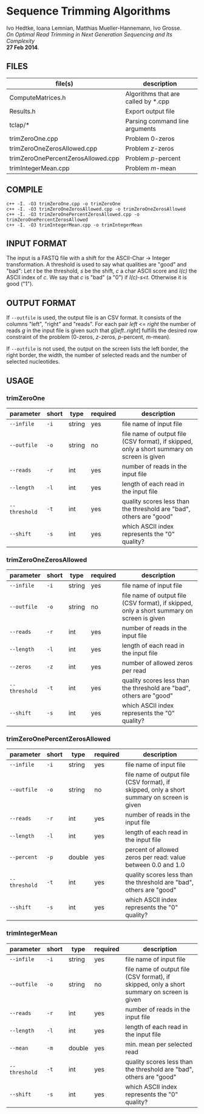 # Sequence Trimming Algorithms
Ivo Hedtke, Ioana Lemnian, Matthias Mueller-Hannemann, Ivo Grosse.  
*On Optimal Read Trimming in Next Generation Sequencing and Its Complexity*  
**27 Feb 2014**.

## FILES
| file(s)                            | description                         |
| ---------------------------------- | ----------------------------------- |
| ComputeMatrices.h                  | Algorithms that are called by *.cpp |
| Results.h                          | Export output file                  |
| tclap/\*                           | Parsing command line arguments      |
| trimZeroOne.cpp                    | Problem 0-zeros                     |
| trimZeroOneZerosAllowed.cpp        | Problem *z*-zeros                   |
| trimZeroOnePercentZerosAllowed.cpp | Problem *p*-percent                 |
| trimIntegerMean.cpp                | Problem *m*-mean                    |

## COMPILE
```
c++ -I. -O3 trimZeroOne.cpp -o trimZeroOne
c++ -I. -O3 trimZeroOneZerosAllowed.cpp -o trimZeroOneZerosAllowed
c++ -I. -O3 trimZeroOnePercentZerosAllowed.cpp -o trimZeroOnePercentZerosAllowed
c++ -I. -O3 trimIntegerMean.cpp -o trimIntegerMean
```

## INPUT FORMAT
The input is a FASTQ file with a shift for
the ASCII-Char -> Integer transformation. A threshold is used to say what qualities
are "good" and "bad": Let *t* be the threshold, *s* be the shift, *c* a char ASCII
score and *I(c)* the ASCII index of *c*. We say that *c* is "bad" (a "0") if *I(c)-s<t*.
Otherwise it is good ("1").

## OUTPUT FORMAT
If `--outfile` is used, the output file is an CSV format. It consists of the
columns "left", "right" and "reads". For each pair *left* <= *right* the number of
reads *g* in the input file is given such that *g*[*left*..*right*] fulfills the desired row constraint of the problem (0-zeros, *z*-zeros, *p*-percent, *m*-mean).

If `--outfile` is not used, the output on the screen lists the left border, the
right border, the width, the number of selected reads and the number of selected nucleotides.

## USAGE
### trimZeroOne
| parameter     | short | type   | required | description                                                                                |
| ------------- | ----- | ------ | -------- | ------------------------------------------------------------------------------------------ |
| `--infile`    | `-i`  | string | yes      | file name of input file                                                                    |
| `--outfile`   | `-o`  | string | no       | file name of output file (CSV format), if skipped, only a short summary on screen is given |
| `--reads`     | `-r`  | int    | yes      | number of reads in the input file                                                          |
| `--length`    | `-l`  | int    | yes      | length of each read in the input file                                                      |
| `--threshold` | `-t`  | int    | yes      | quality scores less than the threshold are "bad", others are "good"                        |
| `--shift`     | `-s`  | int    | yes      | which ASCII index represents the "0" quality?                                              |

### trimZeroOneZerosAllowed
| parameter     | short | type   | required | description                                                                                |
| ------------- | ----- | ------ | -------- | ------------------------------------------------------------------------------------------ |
| `--infile`    | `-i`  | string | yes      | file name of input file                                                                    |
| `--outfile`   | `-o`  | string | no       | file name of output file (CSV format), if skipped, only a short summary on screen is given |
| `--reads`     | `-r`  | int    | yes      | number of reads in the input file                                                          |
| `--length`    | `-l`  | int    | yes      | length of each read in the input file                                                      |
| `--zeros`     | `-z`  | int    | yes      | number of allowed zeros per read                                                           |
| `--threshold` | `-t`  | int    | yes      | quality scores less than the threshold are "bad", others are "good"                        |
| `--shift`     | `-s`  | int    | yes      | which ASCII index represents the "0" quality?                                              |

### trimZeroOnePercentZerosAllowed
| parameter     | short | type   | required | description                                                                                |
| ------------- | ----- | ------ | -------- | ------------------------------------------------------------------------------------------ |
| `--infile`    | `-i`  | string | yes      | file name of input file                                                                    |
| `--outfile`   | `-o`  | string | no       | file name of output file (CSV format), if skipped, only a short summary on screen is given |
| `--reads`     | `-r`  | int    | yes      | number of reads in the input file                                                          |
| `--length`    | `-l`  | int    | yes      | length of each read in the input file                                                      |
| `--percent`   | `-p`  | double | yes      | percent of allowed zeros per read: value between 0.0 and 1.0                               |
| `--threshold` | `-t`  | int    | yes      | quality scores less than the threshold are "bad", others are "good"                        |
| `--shift`     | `-s`  | int    | yes      | which ASCII index represents the "0" quality?                                              |


### trimIntegerMean
| parameter     | short | type   | required | description                                                                                |
| ------------- | ----- | ------ | -------- | ------------------------------------------------------------------------------------------ |
| `--infile`    | `-i`  | string | yes      | file name of input file                                                                    |
| `--outfile`   | `-o`  | string | no       | file name of output file (CSV format), if skipped, only a short summary on screen is given |
| `--reads`     | `-r`  | int    | yes      | number of reads in the input file                                                          |
| `--length`    | `-l`  | int    | yes      | length of each read in the input file                                                      |
| `--mean`      | `-m`  | double | yes      | min. mean per selected read                                                                |
| `--threshold` | `-t`  | int    | yes      | quality scores less than the threshold are "bad", others are "good"                        |
| `--shift`     | `-s`  | int    | yes      | which ASCII index represents the "0" quality?                                              |